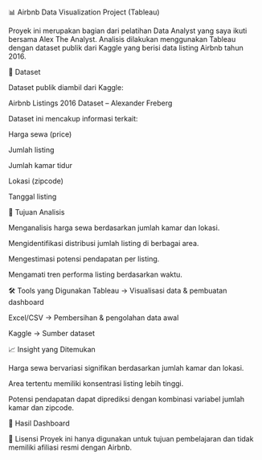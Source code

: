 📊 Airbnb Data Visualization Project (Tableau)

Proyek ini merupakan bagian dari pelatihan Data Analyst yang saya ikuti bersama Alex The Analyst.
Analisis dilakukan menggunakan Tableau dengan dataset publik dari Kaggle yang berisi data listing Airbnb tahun 2016.

📂 Dataset

Dataset publik diambil dari Kaggle:

Airbnb Listings 2016 Dataset – Alexander Freberg

Dataset ini mencakup informasi terkait:

Harga sewa (price)

Jumlah listing

Jumlah kamar tidur

Lokasi (zipcode)

Tanggal listing

🎯 Tujuan Analisis

Menganalisis harga sewa berdasarkan jumlah kamar dan lokasi.

Mengidentifikasi distribusi jumlah listing di berbagai area.

Mengestimasi potensi pendapatan per listing.

Mengamati tren performa listing berdasarkan waktu.

🛠 Tools yang Digunakan
Tableau → Visualisasi data & pembuatan dashboard

Excel/CSV → Pembersihan & pengolahan data awal

Kaggle → Sumber dataset

📈 Insight yang Ditemukan

Harga sewa bervariasi signifikan berdasarkan jumlah kamar dan lokasi.

Area tertentu memiliki konsentrasi listing lebih tinggi.

Potensi pendapatan dapat diprediksi dengan kombinasi variabel jumlah kamar dan zipcode.

📸 Hasil Dashboard

📜 Lisensi
Proyek ini hanya digunakan untuk tujuan pembelajaran dan tidak memiliki afiliasi resmi dengan Airbnb.
